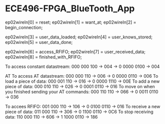 # ECE496-FPGA_BlueTooth_App

ep02wireIn[0] = reset;
ep02wireIn[1] = want_at;
ep02wireIn[2] = begin_connection;

ep02wireIn[3] = user_data_loaded;
ep02wireIn[4] = user_knows_stored;
ep02wireIn[5] = user_data_done;

ep02wireIn[6] = access_RFIFO;
ep02wireIn[7] = user_received_data;
ep02wireIn[8] = finished_with_RFIFO;

To access constant datastream: 000 000 100 -> 004 -> 0 0000 0100 -> 004

AT
To access AT datastream: 000 000 110 -> 006 -> 0 0000 0110 -> 006
To load a piece of data: 000 001 110 -> 016 -> 0 0000 1110 -> 00E
To add a new piece of data: 000 010 110 -> 026 -> 0 0001 0110 -> 016
To move on when you finished sending your AT commands: 000 110 110 -> 066 -> 0 0011 0110 -> 036

To accees RFIFO: 001 000 110 -> 106 -> 0 0100 0110 -> 016
To receive a new piece of data: 011 000 110 -> 306 -> 0 1100 0110 -> 0C6
To stop receiving data: 110 000 110 -> 606 -> 1 1000 0110 -> 186
